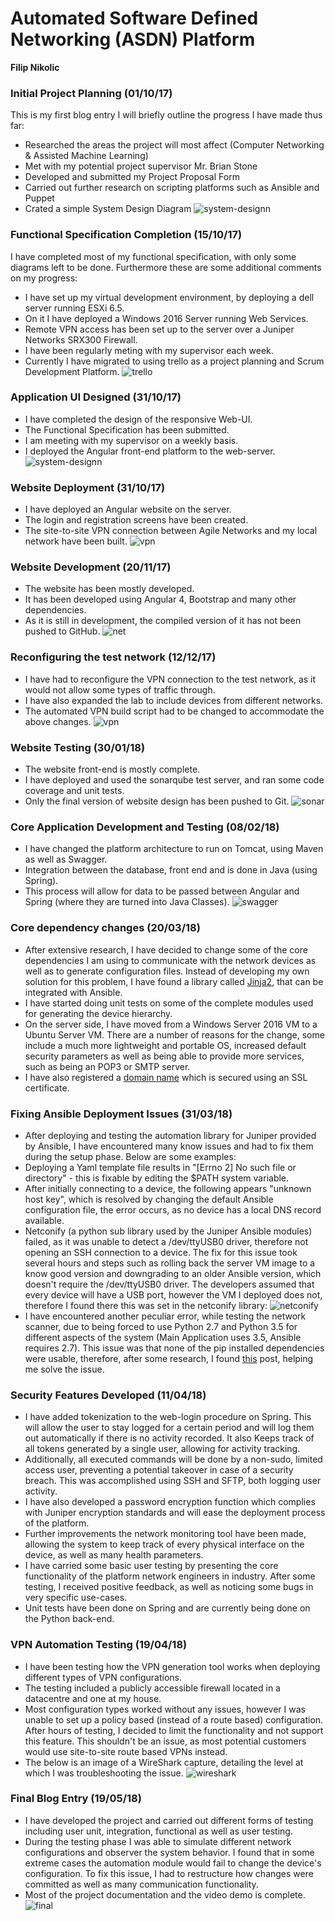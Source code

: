 # Automated Software Defined Networking (ASDN) Platform

**Filip Nikolic**

### Initial Project Planning (01/10/17)

This is my first blog entry I will briefly outline the progress I have made thus far:
  - Researched the areas the project will most affect (Computer Networking & Assisted Machine Learning)
  - Met with my potential project supervisor Mr. Brian Stone
  - Developed and submitted my Project Proposal Form
  - Carried out further research on scripting platforms such as Ansible and Puppet
  - Crated a simple System Design Diagram
![system-designn](https://gitlab.computing.dcu.ie/nikolif2/2018-ca400-nikolif2/raw/master/docs/blog/images/system-design.png)

### Functional Specification Completion (15/10/17) 

I have completed most of my functional specification, with only some diagrams left to be done.
Furthermore these are some additional comments on my progress:
  - I have set up my virtual development environment, by deploying a dell server running ESXi 6.5.
  - On it I have deployed a Windows 2016 Server running Web Services.
  - Remote VPN access has been set up to the server over a Juniper Networks SRX300 Firewall. 
  - I have been regularly meting with my supervisor each week.
  - Currently I have migrated to using trello as a project planning and Scrum Development Platform.
![trello](https://gitlab.computing.dcu.ie/nikolif2/2018-ca400-nikolif2/raw/master/docs/blog/images/trello.png)


### Application UI Designed (31/10/17)

  - I have completed the design of the responsive Web-UI.  
  - The Functional Specification has been submitted.
  - I am meeting with my supervisor on a weekly basis. 
  - I deployed the Angular front-end platform to the web-server.
![system-designn](https://gitlab.computing.dcu.ie/nikolif2/2018-ca400-nikolif2/raw/master/docs/blog/images/ui.png)
    
### Website Deployment (31/10/17)
  - I have deployed an Angular website on the server.
  - The login and registration screens have been created.
  - The site-to-site VPN connection between Agile Networks and my local network have been built.
![vpn](https://gitlab.computing.dcu.ie/nikolif2/2018-ca400-nikolif2/raw/master/docs/blog/images/VPN.png)

### Website Development (20/11/17)
  - The website has been mostly developed.
  - It has been developed using Angular 4, Bootstrap and many other dependencies. 
  - As it is still in development, the compiled version of it has not been pushed to GitHub. 
![net](https://gitlab.computing.dcu.ie/nikolif2/2018-ca400-nikolif2/raw/master/docs/blog/images/build.png)

### Reconfiguring the test network (12/12/17)
  - I have had to reconfigure the VPN connection to the test network, as it would not allow some types of traffic through.
  - I have also expanded the lab to include devices from different networks. 
  - The automated VPN build script had to be changed to accommodate the above changes. 
![vpn](https://gitlab.computing.dcu.ie/nikolif2/2018-ca400-nikolif2/raw/master/docs/blog/images/net.jpg)

### Website Testing (30/01/18)
  - The website front-end is mostly complete.
  - I have deployed and used the sonarqube test server, and ran some code coverage and unit tests. 
  - Only the final version of website design has been pushed to Git. 
![sonar](https://gitlab.computing.dcu.ie/nikolif2/2018-ca400-nikolif2/raw/master/docs/blog/images/sonar.png)

### Core Application Development and Testing (08/02/18)
  - I have changed the platform architecture to run on Tomcat, using Maven as well as Swagger.
  - Integration between the database, front end and is done in Java (using Spring).
  - This process will allow for data to be passed between Angular and Spring (where they are turned into Java Classes).
![swagger](https://gitlab.computing.dcu.ie/nikolif2/2018-ca400-nikolif2/raw/master/docs/blog/images/swagger.png)

### Core dependency changes (20/03/18)
  - After extensive research, I have decided to change some of the core dependencies I am using to communicate with the network devices as well as to generate configuration files. Instead of developing my own solution for this problem, I have found a library called [Jinja2](http://jinja.pocoo.org/docs/2.10/), that can be integrated with Ansible. 
  - I have started doing unit tests on some of the complete modules used for generating the device hierarchy. 
  - On the server side, I have moved from a Windows Server 2016 VM to a Ubuntu Server VM. There are a number of reasons for the change, some include a much more lightweight and portable OS, increased default security parameters as well as being able to provide more services, such as being an POP3 or SMTP server. 
  - I have also registered a [domain name](https://asdn.ie) which is secured using an SSL certificate. 

### Fixing Ansible Deployment Issues (31/03/18)
  - After deploying and testing the automation library for Juniper provided by Ansible, I have encountered many know issues and had to fix them during the setup phase. Below are some examples:
  - Deploying a Yaml template file results in "[Errno 2] No such file or directory" - this is fixable by editing the $PATH system variable.
  - After initially connecting to a device, the following appears "unknown host key", which is resolved by changing the default Ansible configuration file, the error occurs, as no device has a local DNS record available.
  - Netconify (a python sub library used by the Juniper Ansible modules) failed, as it was unable to detect a /dev/ttyUSB0 driver, therefore not opening an SSH connection to a device. The fix for this issue took several hours and steps such as rolling back the server VM image to a know good version and downgrading to an older Ansible version, which doesn't require the /dev/ttyUSB0 driver. The developers assumed that every device will have a USB port, however the VM I deployed does not, therefore I found there this was set in the netconify library:
  ![netconify](https://gitlab.computing.dcu.ie/nikolif2/2018-ca400-nikolif2/raw/master/docs/blog/images/netconify.png)
  - I have encountered another peculiar error, while testing the network scanner, due to being forced to use Python 2.7 and Python 3.5 for different aspects of the system (Main Application uses 3.5, Ansible requires 2.7). This issue was that none of the pip installed dependencies were usable, therefore, after some research, I found [this](https://stackoverflow.com/questions/2812520/pip-dealing-with-multiple-python-versions) post, helping me solve the issue. 

### Security Features Developed (11/04/18)
  - I have added tokenization to the web-login procedure on Spring. This will allow the user to stay logged for a certain period and will log them out automatically if there is no activity recorded. It also Keeps track of all tokens generated by a single user, allowing for activity tracking. 
  - Additionally, all executed commands will be done by a non-sudo, limited access user, preventing a potential takeover in case of a security breach. This was accomplished using SSH and SFTP, both logging user activity. 
  - I have also developed a password encryption function which complies with Juniper encryption standards and will ease the deployment process of the platform. 
  - Further improvements the network monitoring tool have been made, allowing the system to keep track of every physical interface on the device, as well as many health parameters.
  - I have carried some basic user testing by presenting the core functionality of the platform network engineers in industry. After some testing, I received positive feedback, as well as noticing some bugs in very specific use-cases.
  - Unit tests have been done on Spring and are currently being done on the Python back-end.

### VPN Automation Testing (19/04/18)
  - I have been testing how the VPN generation tool works when deploying different types of VPN configurations. 
  - The testing included a publicly accessible firewall located in a datacentre and one at my house. 
  - Most configuration types worked without any issues, however I was unable to set up a policy based (instead of a route based) configuration. After hours of testing, I decided to limit the functionality and not support this feature. This shouldn't be an issue, as most potential customers would use site-to-site route based VPNs instead. 
  - The below is an image of a WireShark capture, detailing the level at which I was troubleshooting the issue. 
   ![wireshark](https://gitlab.computing.dcu.ie/nikolif2/2018-ca400-nikolif2/raw/master/docs/blog/images/shark.png)

### Final Blog Entry (19/05/18)
  - I have developed the project and carried out different forms of testing including user unit, integration, functional as well as user testing.
  - During the testing phase I was able to simulate different network configurations and observer the system behavior. I found that in some extreme cases the automation module would fail to change the device's configuration. To fix this issue, I had to restructure how changes were committed as well as many communication functionality. 
  - Most of the project documentation and the video demo is complete.
   ![final](https://gitlab.computing.dcu.ie/nikolif2/2018-ca400-nikolif2/raw/master/docs/blog/images/final.png)